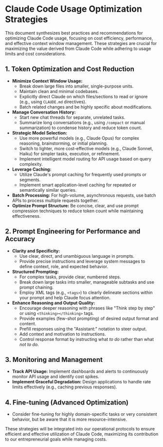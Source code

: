 # Claude Code Usage Optimization Strategies

This document synthesizes best practices and recommendations for optimizing Claude Code usage, focusing on cost efficiency, performance, and effective context window management. These strategies are crucial for maximizing the value derived from Claude Code while adhering to usage limits and cost considerations.

## 1. Token Optimization and Cost Reduction

*   **Minimize Context Window Usage:**
    *   Break down large files into smaller, single-purpose units.
    *   Maintain clean and minimal codebases.
    *   Explicitly direct Claude on which files/sections to read or ignore (e.g., using `CLAUDE.md` directives).
    *   Batch related changes and be highly specific about modifications.
*   **Manage Conversation History:**
    *   Start new chat threads for separate, unrelated tasks.
    *   Summarize long conversations (e.g., using `/compact` or manual summarization) to condense history and reduce token count.
*   **Strategic Model Selection:**
    *   Use more powerful models (e.g., Claude Opus) for complex reasoning, brainstorming, or initial planning.
    *   Switch to lighter, more cost-effective models (e.g., Claude Sonnet, Haiku) for simpler tasks, execution, or refinement.
    *   Implement intelligent model routing for API usage based on query complexity.
*   **Leverage Caching:**
    *   Utilize Claude's prompt caching for frequently used prompts or segments.
    *   Implement smart application-level caching for repeated or semantically similar queries.
*   **Batch Processing:** For high-volume, asynchronous requests, use batch APIs to process multiple requests together.
*   **Optimize Prompt Structure:** Be concise, clear, and use prompt compression techniques to reduce token count while maintaining effectiveness.

## 2. Prompt Engineering for Performance and Accuracy

*   **Clarity and Specificity:**
    *   Use clear, direct, and unambiguous language in prompts.
    *   Provide precise instructions and leverage system messages to define context, role, and expected behavior.
*   **Structured Prompting:**
    *   For complex tasks, provide clear, numbered steps.
    *   Break down large tasks into smaller, manageable subtasks and use prompt chaining.
    *   Employ XML tags (e.g., `<tags>`) to clearly delineate sections within your prompt and help Claude focus attention.
*   **Enhance Reasoning and Output Quality:**
    *   Encourage deeper reasoning with phrases like "Think step by step" or using `<thinking></thinking>` tags.
    *   Provide examples (few-shot prompting) of desired output format and content.
    *   Prefill responses using the "Assistant:" notation to steer output.
    *   Add context and motivation to instructions.
    *   Control response format by instructing what *to do* rather than what *not to do*.

## 3. Monitoring and Management

*   **Track API Usage:** Implement dashboards and alerts to continuously monitor API usage and identify cost spikes.
*   **Implement Graceful Degradation:** Design applications to handle rate limits effectively (e.g., caching previous responses).

## 4. Fine-tuning (Advanced Optimization)

*   Consider fine-tuning for highly domain-specific tasks or very consistent behavior, but be aware that it is more resource-intensive.

These strategies will be integrated into our operational protocols to ensure efficient and effective utilization of Claude Code, maximizing its contribution to our entrepreneurial goals while managing costs.
